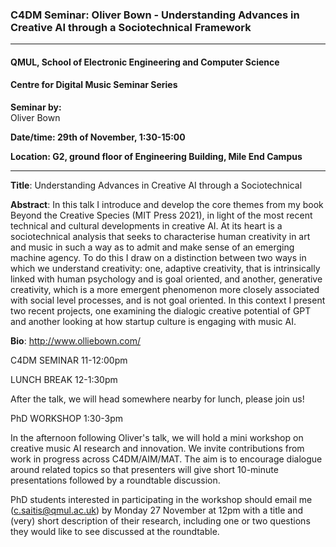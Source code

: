 ### C4DM Seminar: Oliver Bown - Understanding Advances in Creative AI through a Sociotechnical Framework
-----------------

#### QMUL, School of Electronic Engineering and Computer Science

#### Centre for Digital Music Seminar Series

**Seminar by:**   
    Oliver Bown

**Date/time:  29th of November, 1:30-15:00**

**Location: G2, ground floor of Engineering Building, Mile End Campus**

-----------------

<b>Title</b>: Understanding Advances in Creative AI through a Sociotechnical

<b>Abstract</b>: In this talk I introduce and develop the core themes from my book Beyond the Creative Species (MIT Press 2021), in light of the most recent technical and cultural developments in creative AI. At its heart is a sociotechnical analysis that seeks to characterise human creativity in art and music in such a way as to admit and make sense of an emerging machine agency. To do this I draw on a distinction between two ways in which we understand creativity: one, adaptive creativity, that is intrinsically linked with human psychology and is goal oriented, and another, generative creativity, which is a more emergent phenomenon more closely associated with social level processes, and is not goal oriented. In this context I present two recent projects, one examining the dialogic creative potential of GPT and another looking at how startup culture is engaging with music AI.

<b>Bio</b>: http://www.olliebown.com/ 

C4DM SEMINAR 11-12:00pm

LUNCH BREAK 12-1:30pm

After the talk, we will head somewhere nearby for lunch, please join us!  

PhD WORKSHOP 1:30-3pm

In the afternoon following Oliver's talk, we will hold a mini workshop on creative music AI research and innovation.  We invite contributions from work in progress across C4DM/AIM/MAT.  The aim is to encourage dialogue around related topics so that presenters will give short 10-minute presentations followed by a roundtable discussion.

PhD students interested in participating in the workshop should email me (c.saitis@qmul.ac.uk) by Monday 27 November at 12pm with a title and (very) short description of their research, including one or two questions they would like to see discussed at the roundtable. 
